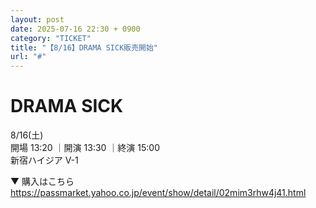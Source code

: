 ```yaml
---
layout: post
date: 2025-07-16 22:30 + 0900
category: "TICKET"
title: "【8/16】DRAMA SICK販売開始"
url: "#"
---
```


# DRAMA SICK <br>

<i class="fa-regular fa-calendar-alt"></i> 8/16(土)<br>
<i class="fa-regular fa-clock"></i> 開場 13:20 ｜開演 13:30 ｜終演 15:00 <br>
<i class="fa-solid fa-location-dot"></i> 新宿ハイジア V-1

▼ 購入はこちら<br>
<https://passmarket.yahoo.co.jp/event/show/detail/02mim3rhw4j41.html>
